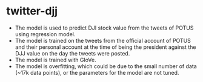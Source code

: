 # twitter-djj

- The model is used to predict DJI stock value from the tweets of POTUS using regression model.
- The model is trained on the tweets from the official account of POTUS and their personal account at the time of being the president against the DJJ value on the day the tweets were posted.
- The model is trained with GloVe.
- The model is overfitting, which could be due to the small number of data (~17k data points), or the parameters for the model are not tuned.
